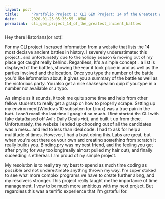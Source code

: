 ```yaml
---
layout: post
title:      "Portfolio Project 1: CLI GEM Project: 14 of the Greatest Ancient Battles!"
date:       2020-01-25 05:35:55 -0500
permalink:  cli_gem_project_14_of_the_greatest_ancient_battles
---
```



  Hey there Historians(or not)!
	
 For my CLI project I scraped information from a website that lists the 14 most decisive ancient battles in history. I severely underestimated this project.. and unfortunately due to the holiday season & moving out of my place got caught  really behind. Regardless, It's a simple concept .. a list is displayed of the battles, showing the year it took place in and as well as the parties involved and the location. Once you type the number of the battle you'd like information about, it gives you a summary of the battle as well as the victorious party. You also get a nice shakespearan quip if you type in a number not available or a typo. 
 
As simple as it sounds, it took me quite some time and help from other fellow students to really get a grasp on how to properly scrape. Setting up my environment(Windows 10 subsytem for Linux) was a true pain in the butt. I can't recall the last time I googled so much. I first started the CLI with fake data(based off Avi's Daily Deals vid), and built it up from there. Unfortunately,  the website I ended up choosing out of all the candidates was a mess.. and led to less than ideal code. I had to ask for help a multitude of times. However,  I had a blast doing this. Labs are great, but when you're out there on your own and creating something from scratch it really builds you. Binding.pry was my best friend, and the feeling you get after prying for way too long(really almost pulled my hair out), and finally suceeding is ethereal. I am proud of my simple project. 
	 
My resolution is to really try my best to spend as much time coding as possible and not underestimate anything thrown my way. I'm super stoked to see what more complex programs we have to create further along, and my resolve is stronger. This project really taught me the importance of time management.  I vow to be much more ambitious with my next project. But regardless this was a terrific experience that I'm grateful for. 
